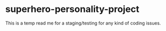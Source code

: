 # superhero-personality-project
This is a temp read me for a staging/testing for any kind of coding issues.